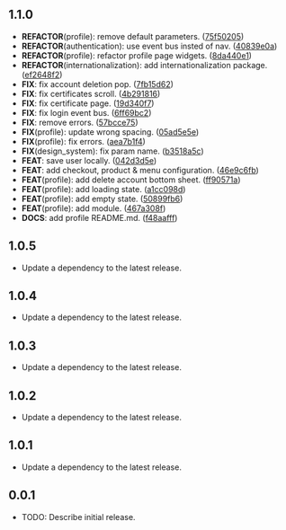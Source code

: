 ## 1.1.0

 - **REFACTOR**(profile): remove default parameters. ([75f50205](https://github.com/qcx/chimera/commit/75f502051d2f08226214509903870141292329ac))
 - **REFACTOR**(authentication): use event bus insted of nav. ([40839e0a](https://github.com/qcx/chimera/commit/40839e0ac8f37698b1f27cc7587b653491d0a5ca))
 - **REFACTOR**(profile): refactor profile page widgets. ([8da440e1](https://github.com/qcx/chimera/commit/8da440e10095d1cdcc5b7160c43f345ead0fce8c))
 - **REFACTOR**(internationalization): add internationalization package. ([ef2648f2](https://github.com/qcx/chimera/commit/ef2648f27c9aba3dc136ac5b5ed6fec3e235bf7c))
 - **FIX**: fix account deletion pop. ([7fb15d62](https://github.com/qcx/chimera/commit/7fb15d6298cbb8c3140c92203bb9f5dd22976f8e))
 - **FIX**: fix certificates scroll. ([4b291816](https://github.com/qcx/chimera/commit/4b291816fdf2e90dea80bd91d2089a6a0c1c2c16))
 - **FIX**: fix certificate page. ([19d340f7](https://github.com/qcx/chimera/commit/19d340f77c5998eee063c9817399c09b1795260e))
 - **FIX**: fix login event bus. ([6ff69bc2](https://github.com/qcx/chimera/commit/6ff69bc2076e8a5f8c272eb05b660d5faf15e72e))
 - **FIX**: remove errors. ([57bcce75](https://github.com/qcx/chimera/commit/57bcce75a2c5ede63abfe37de80dd07501cada83))
 - **FIX**(profile): update wrong spacing. ([05ad5e5e](https://github.com/qcx/chimera/commit/05ad5e5e4766fc997c359d47090669fd4cc28b92))
 - **FIX**(profile): fix errors. ([aea7b1f4](https://github.com/qcx/chimera/commit/aea7b1f47febf07686728b7ac9dd10e16889c476))
 - **FIX**(design_system): fix param name. ([b3518a5c](https://github.com/qcx/chimera/commit/b3518a5c8ce301e1321d1571fada6449effda17d))
 - **FEAT**: save user locally. ([042d3d5e](https://github.com/qcx/chimera/commit/042d3d5e23f9a2ddb1558bcf069f1e92e35c5636))
 - **FEAT**: add checkout, product & menu configuration. ([46e9c6fb](https://github.com/qcx/chimera/commit/46e9c6fb69a0fb35157221c7bc4986c5ad0f3ddb))
 - **FEAT**(profile): add delete account bottom sheet. ([ff90571a](https://github.com/qcx/chimera/commit/ff90571aa29fbb6c40f7ce2524420e14ac2f8a8c))
 - **FEAT**(profile): add loading state. ([a1cc098d](https://github.com/qcx/chimera/commit/a1cc098dd2cbf1496d5a316138c0deb0a4fe1a35))
 - **FEAT**(profile): add empty state. ([50899fb6](https://github.com/qcx/chimera/commit/50899fb626f110c1e4c8731a72674fdbdfca55a7))
 - **FEAT**(profile): add module. ([467a308f](https://github.com/qcx/chimera/commit/467a308fd4fe6086f721498e2f5fb44320dd7243))
 - **DOCS**: add profile README.md. ([f48aafff](https://github.com/qcx/chimera/commit/f48aaffff0d8fb99bded08d6f7dd401272c392e4))

## 1.0.5

 - Update a dependency to the latest release.

## 1.0.4

 - Update a dependency to the latest release.

## 1.0.3

 - Update a dependency to the latest release.

## 1.0.2

 - Update a dependency to the latest release.

## 1.0.1

 - Update a dependency to the latest release.

## 0.0.1

* TODO: Describe initial release.

